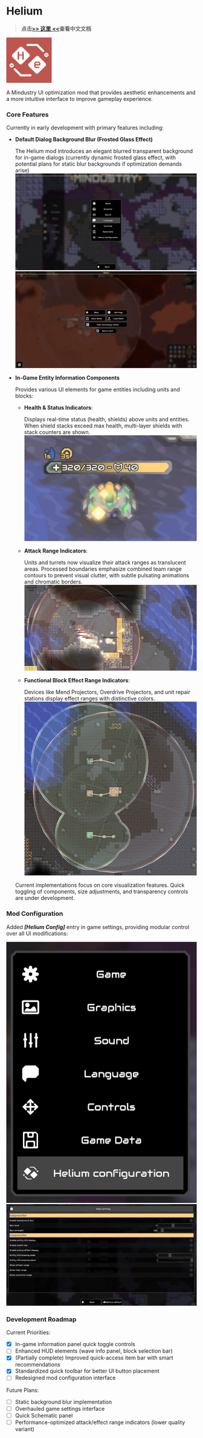 # Helium

> **点击[>> 这里 <<](README_zh_CN.md)查看中文文档**

<!--suppress ALL -->
<img alt="mod icon" height="120" src="icon.png" width="120"/>

A Mindustry UI optimization mod that provides aesthetic enhancements and a more intuitive interface to improve gameplay experience.

### Core Features

Currently in early development with primary features including:

- **Default Dialog Background Blur (Frosted Glass Effect)**

  The Helium mod introduces an elegant blurred transparent background for in-game dialogs (currently dynamic frosted glass effect, with potential plans for static blur backgrounds if optimization demands arise)
  ![Blur Effect](preview_imgs/en/blur-1.png)
  ![Blur Effect](preview_imgs/en/blur-2.png)

- **In-Game Entity Information Components**

  Provides various UI elements for game entities including units and blocks:

  - **Health & Status Indicators**:

    Displays real-time status (health, shields) above units and entities. When shield stacks exceed max health, multi-layer shields with stack counters are shown.
    ![Status Display](preview_imgs/en/statusDisplay.png)
  - **Attack Range Indicators**:

    Units and turrets now visualize their attack ranges as translucent areas. Processed boundaries emphasize combined team range contours to prevent visual clutter, with subtle pulsating animations and chromatic borders.
    ![Attack Range](preview_imgs/en/attackRange.png)
  - **Functional Block Effect Range Indicators**:

    Devices like Mend Projectors, Overdrive Projectors, and unit repair stations display effect ranges with distinctive colors.
    ![Effect Range](preview_imgs/en/effectRange.png)

  Current implementations focus on core visualization features. Quick toggling of components, size adjustments, and transparency controls are under development.

### Mod Configuration

Added **_\[Helium Config]_** entry in game settings, providing modular control over all UI modifications:

![Config Entry](preview_imgs/en/configEntry.png)
![Configuration Interface](preview_imgs/en/configurePane.png)

### Development Roadmap

Current Priorities:
- [x] In-game information panel quick toggle controls
- [ ] Enhanced HUD elements (wave info panel, block selection bar)
- [x] (Partially complete) Improved quick-access item bar with smart recommendations
- [x] Standardized quick toolbar for better UI button placement
- [ ] Redesigned mod configuration interface

Future Plans:
- [ ] Static background blur implementation
- [ ] Overhauled game settings interface
- [ ] Quick Schematic panel
- [ ] Performance-optimized attack/effect range indicators (lower quality variant)